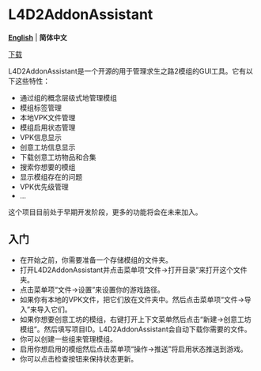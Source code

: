 # L4D2AddonAssistant
**[English](README.md)** | **简体中文**

[下载](https://github.com/ktxiaok/L4D2AddonAssistant/releases)

L4D2AddonAssistant是一个开源的用于管理求生之路2模组的GUI工具。它有以下这些特性：
- 通过组的概念层级式地管理模组
- 模组标签管理
- 本地VPK文件管理
- 模组启用状态管理
- VPK信息显示
- 创意工坊信息显示
- 下载创意工坊物品和合集
- 搜索你想要的模组
- 显示模组存在的问题
- VPK优先级管理
- ...

这个项目目前处于早期开发阶段，更多的功能将会在未来加入。
## 入门
- 在开始之前，你需要准备一个存储模组的文件夹。
- 打开L4D2AddonAssistant并点击菜单项“文件->打开目录”来打开这个文件夹。
- 点击菜单项“文件->设置”来设置你的游戏路径。
- 如果你有本地的VPK文件，把它们放在文件夹中。然后点击菜单项“文件->导入”来导入它们。
- 如果你想要创意工坊的模组，右键打开上下文菜单然后点击“新建->创意工坊模组”。然后填写项目ID。L4D2AddonAssistant会自动下载你需要的文件。
- 你可以创建一些组来管理模组。
- 启用你想启用的模组然后点击菜单项“操作->推送”将启用状态推送到游戏。
- 你可以点击检查按钮来保持状态更新。